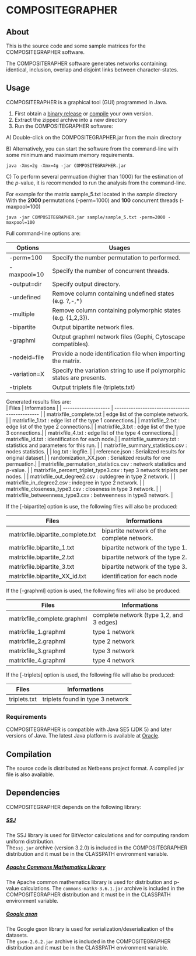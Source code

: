 # COMPOSITEGRAPHER

## About

This is the source code and some sample matrices for the COMPOSITEGRAPHER software.

The COMPOSITERAPHER software generates networks containing: identical, inclusion, overlap and disjoint links between character-states.

## Usage

COMPOSITERAPHER is a graphical tool (GUI) programmed in Java. 

1. First obtain a [binary release](#binary-releases) or [compile](#Compilation) your own version.
2. Extract the zipped archive into a new directory
3. Run the COMPOSITEGRAPHER software:

A) Double-click on the COMPOSITEGRAPHER.jar from the main directory

B) Alternatively, you can start the software from the command-line with some minimum and maximum memory requirements.  

```
java -Xms=2g -Xmx=4g -jar COMPOSITEGRAPHER.jar
```
C) To perform several permuation (higher than 1000) for the estimation of the _p_-value, it is recommended to run the analysis from the command-line. 

For example for the matrix sample_5.txt located in the _sample_ directory  
With the **2000** permutations (-perm=1000)  and **100** concurrent threads (-maxpool=100)
```
java -jar COMPOSITEGRAPHER.jar sample/sample_5.txt -perm=2000 -maxpool=100
```
Full command-line options are:   

|             Options   | Usages                                         |
| -------------------- | ---------------------------------------------- |
|	-perm=100      | Specify the number permutation to performed.  |
|	-maxpool=10    | Specify the number of concurrent threads.|
|	-output=dir    | Specify output directory.|
|	-undefined     | Remove column containing undefined states (e.g. ?,-,\*)|
|	-multiple      | Remove column containing polymorphic states (e.g. {1,2,3}).|
|	-bipartite     | Output bipartite network files.|
|	-graphml       | Output graphml network files (Gephi, Cytoscape compatibles).|
|	-nodeid=file   | Provide a node identification file when importing the matrix.|
|	-variation=X   | Specify the variation string to use if polymorphic states are presents.|
| -triplets      | Output triplets file (triplets.txt) |

Generated results files are:  
|             Files    | Informations                                   |
| -------------------- | ---------------------------------------------- |
|	matrixfile_complete.txt               | edge list of the complete network. |
|	matrixfile_1.txt                      : edge list of the type 1 connections.|
|	matrixfile_2.txt                      : edge list of the type 2 connections.|
|	matrixfile_3.txt                      : edge list of the type 3 connections.|
|	matrixfile_4.txt                      : edge list of the type 4 connections.|
|	matrixfile_id.txt                     : identification for each node.|
|	matrixfile_summary.txt                : statistics and parameters for this run. |
|	matrixfile_summary_statistics.csv     : nodes statistics. |
|	log.txt                               : logfile.  |
|	reference.json                        : Serialized results for original dataset.|
|	randomization_XX.json                 : Serialized results for one permuation.|
|	matrixfile_permutation_statistics.csv : network statistics and _p_-value. |
|	matrixfile_percent_triplet_type3.csv  : tyep 3 network triplets per nodes. |
|	matrixfile_out_degree2.csv            : outdegree in type 2 network.  |
|	matrixfile_in_degree2.csv             : indegree in type 2 network.   |
|	matrixfile_closeness_type3.csv        : closeness in type 3 network.  |
|	matrixfile_betweenness_type3.csv      : betweenness in type3 network. |

If the [-bipartite] option is use, the following files will also be produced:  

|             Files    | Informations                                   |
| -------------------- | ---------------------------------------------- |
|matrixfile.bipartite_complete.txt| bipartite network of the complete network.|
|	matrixfile.bipartite_1.txt      | bipartite network of the type 1. |
| matrixfile.bipartite_2.txt      | bipartite network of the type 2.|
| matrixfile.bipartite_3.txt      | bipartite network of the type 3.|
|	matrixfile.bipartite_XX_id.txt  | identification for each node|

If the [-graphml] option is used, the following files will also be produced:

|             Files    | Informations                                   |
| -------------------- | ---------------------------------------------- |
|	matrixfile_complete.graphml | complete network (type 1,2, and 3 edges)|
|	matrixfile_1.graphml | type 1 network |
|	matrixfile_2.graphml | type 2 network |
|	matrixfile_3.graphml | type 3 network |
|	matrixfile_4.graphml | type 4 network |

If the [-triplets] option is used, the following file will also be produced:
	
|             Files    | Informations                                   |
| -------------------- | ---------------------------------------------- |
| triplets.txt         | triplets found in type 3 network               |


### Requirements

COMPOSITEGRAPHER is compatible with Java SE5 (JDK 5) and later versions of Java. The latest
Java platform is available at
[Oracle](http://www.oracle.com/technetwork/java/javase/downloads/index.html).

## Compilation

The source code is distributed as Netbeans project format. A compiled jar file is also available.

## Dependencies

COMPOSITEGRAPHER depends on the following library:

##### [SSJ](https://github.com/umontreal-simul/ssj)  
The SSJ library is used for BitVector calculations and for computing random uniform distribution.  
The`ssj.jar` archive (version 3.2.0) is included in the COMPOSITEGRAPHER distribution and it must be in the CLASSPATH environment variable.

##### [Apache Commons Mathematics Library](http://commons.apache.org/proper/commons-math/)
The Apache common mathematics library is used for distribution and p-value calculations.
The `commons-math3-3.6.1.jar` archive is included in the COMPOSITEGRAPHER distribution and it must be in the CLASSPATH environment variable.  

##### [Google gson](https://github.com/google/gson)
The Google gson library is used for serialization/deserialization of the datasets.  
The `gson-2.6.2.jar` archive is included in the COMPOSITEGRAPHER distribution and it must be in the CLASSPATH environment variable. 


